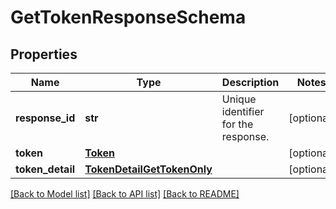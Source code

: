 # GetTokenResponseSchema

## Properties
Name | Type | Description | Notes
------------ | ------------- | ------------- | -------------
**response_id** | **str** | Unique identifier for the response.  | [optional] 
**token** | [**Token**](Token.md) |  | [optional] 
**token_detail** | [**TokenDetailGetTokenOnly**](TokenDetailGetTokenOnly.md) |  | [optional] 

[[Back to Model list]](../README.md#documentation-for-models) [[Back to API list]](../README.md#documentation-for-api-endpoints) [[Back to README]](../README.md)


